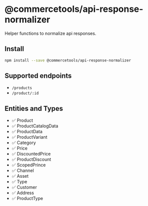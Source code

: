 # @commercetools/api-response-normalizer

Helper functions to normalize api responses.

## Install

```bash
npm install --save @commercetools/api-response-normalizer
```

## Supported endpoints

* `/products`
* `/product/:id`

## Entities and Types

* ✅ Product
* ✅ ProductCatalogData
* ✅ ProductData
* ✅ ProductVariant
* ✅ Category
* ✅ Price
* ✅ DiscountedPrice
* ✅ ProductDiscount
* ✅ ScopedPrince
* ✅ Channel
* ✅ Asset
* ✅ Type
* ✅ Customer
* ✅ Address
* ✅ ProductType
